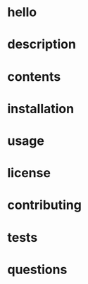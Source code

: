 # hello 

  # description

  # contents

  # installation

  # usage

  # license

  # contributing

  # tests

  # questions


